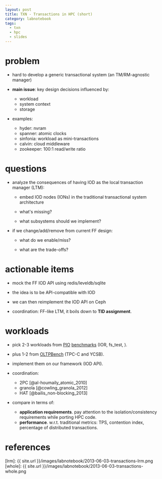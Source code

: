```yaml
---
layout: post
title: TXN - Transactions in HPC (short)
category: labnotebook
tags:
  - txn
  - hpc
  - slides
---
```


# problem

  - hard to develop a generic transactional system (an TM/RM-agnostic manager)

  - **main issue**: key design decisions influenced by:

      - workload
      - system context
      - storage

  - examples:

      - hyder: nvram
      - spanner: atomic clocks
      - sinfonia: workload as mini-transactions
      - calvin: cloud middleware
      - zookeeper: 100:1 read/write ratio

# questions

  - analyze the consequences of having IOD as the local transaction manager (LTM):

     - embed IOD nodes (IONs) in the traditional transactional system architecture

     - what's missing?

     - what subsystems should we implement?

  - if we change/add/remove from current FF design:

     - what do we enable/miss?

     - what are the trade-offs?

# actionable items

  - mock the FF IOD API using redis/leveldb/sqlite

  - the idea is to be API-compatible with IOD

  - we can then reimplement the IOD API on Ceph

  - coordination: FF-like LTM, it boils down to **TID assignment**.

# workloads

  - pick 2-3 workloads from [PIO][pio1] [benchmarks][pio2] (IOR, fs_test, ).

  - plus 1-2 from [OLTPBench][oltpbench] (TPC-C and YCSB).

  - implement them on our framework (IOD API).

  - coordination:

      - 2PC [@al-houmaily_atomic_2010]
      - granola [@cowling_granola_2012]
      - HAT [@bailis_non-blocking_2013]

  - compare in terms of:

      - **application requirements**. pay attention to the isolation/consistency requirements while 
        porting HPC code.
      - **performance**. w.r.t. traditional metrics: TPS, contention index, percentage of 
        distributed transactions.

# references

[pio1]: http://www.mcs.anl.gov/research/projects/pio-benchmark/
[pio2]: http://www.cs.dartmouth.edu/pario/examples.html
[oltpbench]: http://oltpbenchmark.com/
[lrm]: {{ site.url }}/images/labnotebook/2013-06-03-transactions-lrm.png
[whole]: {{ site.url }}/images/labnotebook/2013-06-03-transactions-whole.png
